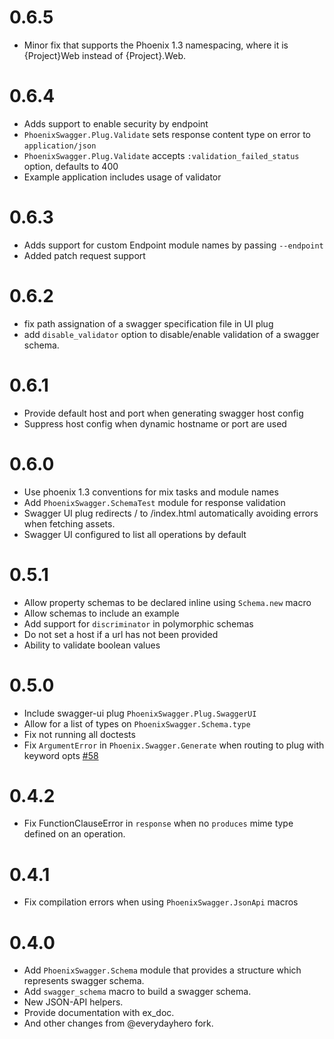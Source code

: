 # 0.6.5

  * Minor fix that supports the Phoenix 1.3 namespacing, where it is {Project}Web instead of {Project}.Web.

# 0.6.4

  * Adds support to enable security by endpoint
  * `PhoenixSwagger.Plug.Validate` sets response content type on error to `application/json`
  * `PhoenixSwagger.Plug.Validate` accepts `:validation_failed_status` option, defaults to 400
  * Example application includes usage of validator

# 0.6.3

  * Adds support for custom Endpoint module names by passing `--endpoint`
  * Added patch request support

# 0.6.2

  * fix path assignation of a swagger specification file in UI plug
  * add `disable_validator` option to disable/enable validation of a
swagger schema.

# 0.6.1

  * Provide default host and port when generating swagger host config
  * Suppress host config when dynamic hostname or port are used

# 0.6.0

  * Use phoenix 1.3 conventions for mix tasks and module names
  * Add `PhoenixSwagger.SchemaTest` module for response validation
  * Swagger UI plug redirects / to /index.html automatically avoiding errors when fetching assets.
  * Swagger UI configured to list all operations by default

# 0.5.1

  * Allow property schemas to be declared inline using `Schema.new` macro
  * Allow schemas to include an example
  * Add support for `discriminator` in polymorphic schemas
  * Do not set a host if a url has not been provided
  * Ability to validate boolean values

# 0.5.0

  * Include swagger-ui plug `PhoenixSwagger.Plug.SwaggerUI`
  * Allow for a list of types on `PhoenixSwagger.Schema.type`
  * Fix not running all doctests
  * Fix `ArgumentError` in `Phoenix.Swagger.Generate` when routing to plug with keyword opts [#58](https://github.com/xerions/phoenix_swagger/issues/58)

# 0.4.2

  * Fix FunctionClauseError in `response` when no `produces` mime type defined on an operation.

# 0.4.1

  * Fix compilation errors when using `PhoenixSwagger.JsonApi` macros

# 0.4.0

  * Add `PhoenixSwagger.Schema` module that provides a structure which represents
swagger schema.
  * Add `swagger_schema` macro to build a swagger schema.
  * New JSON-API helpers.
  * Provide documentation with ex_doc.
  * And other changes from @everydayhero fork.
